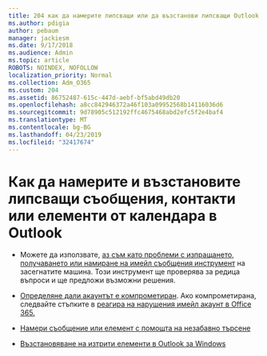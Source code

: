 ```yaml
---
title: 204 как да намерите липсващи или да възстанови липсващи Outlook поща, календар или контакти
ms.author: pdigia
author: pebaum
manager: jackiesm
ms.date: 9/17/2018
ms.audience: Admin
ms.topic: article
ROBOTS: NOINDEX, NOFOLLOW
localization_priority: Normal
ms.collection: Adm_O365
ms.custom: 204
ms.assetid: 86752487-615c-447d-aebf-bf5abd49db20
ms.openlocfilehash: a8cc842946372a46f103a09952568b14116036d6
ms.sourcegitcommit: 9d78905c512192ffc4675468abd2efc5f2e4baf4
ms.translationtype: MT
ms.contentlocale: bg-BG
ms.lasthandoff: 04/23/2019
ms.locfileid: "32417674"
---
```

# <a name="how-to-find-and-recover-missing-messages-contacts-or-calendar-items-in-outlook"></a>Как да намерите и възстановите липсващи съобщения, контакти или елементи от календара в Outlook

- Можете да използвате, [аз съм като проблеми с изпращането, получаването или намиране на имейл съобщения инструмент](https://aka.ms/SaRA-OutlookSendReceive) на засегнатите машина. Този инструмент ще проверява за редица въпроси и ще предложи възможни решения. 
    
- [Определяне дали акаунтът е компрометиран](https://support.microsoft.com/help/2551603/how-to-determine-whether-your-office-365-account-has-been-compromised). Ако компрометирана, следвайте стъпките в [реагира на нарушения имейл акаунт в Office 365.](https://docs.microsoft.com/office365/enterprise/responding-to-a-compromised-email-account)
    
- [Намери съобщение или елемент с помощта на незабавно търсене](https://support.office.com/article/69748862-5976-47b9-98e8-ed179f1b9e4d)
    
- [Възстановяване на изтрити елементи в Outlook за Windows](https://support.office.com/article/49e81f3c-c8f4-4426-a0b9-c0fd751d48ce)
    

